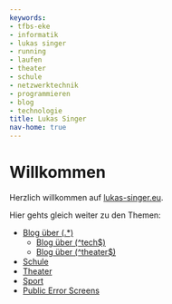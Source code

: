 ```yaml
---
keywords:
- tfbs-eke
- informatik
- lukas singer
- running
- laufen
- theater
- schule
- netzwerktechnik
- programmieren
- blog
- technologie
title: Lukas Singer
nav-home: true
---
```


# Willkommen

Herzlich willkommen auf [lukas-singer.eu](https://lukas-singer.eu).

Hier gehts gleich weiter zu den Themen:

* [Blog über (.*)](./blog/index.md)
  * [Blog über (^tech$)](./blog/tech/index.md)
  * [Blog über (^theater$)](./blog/theater/index.md)
* [Schule](./schule/index.md)
* [Theater](./theater/index.md)
* [Sport](./sport/index.md)
* [Public Error Screens](./errors/index.md)

